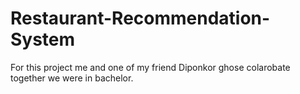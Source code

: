 # Restaurant-Recommendation-System
For this project me and one of my friend Diponkor ghose colarobate together we were in bachelor.
